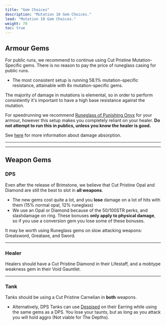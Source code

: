 ```yaml
---
title: "Gem Choices"
description: "Mutation 10 Gem Choices."
lead: "Mutation 10 Gem Choices."
weight: 70
toc: true
---
```


## Armour Gems
For public runs, we recommend to continue using Cut Pristine Mutation-Specific gems. There is no reason to pay the price of runeglass casing for public runs.


- The most consistent setup is running 58.1% mutation-specific resistance, attainable with 8x mutation-specific gems.

The majority of damage in mutations is elemental, so in order to perform consistently it's important to have a high base resistance against the mutation. 

For speedrunning we recommend <a href="https://nwdb.info/db/item/runeglass_gem_onyx_melee" target="_blank">Runeglass of Punishing Onyx</a> for your armour, however this setup makes you completely reliant on your healer. **Do not attempt to run this in publics, unless you know the healer is good.**

See [here](/nw/info/dmgabs) for more information about damage absorption.

---
---

## Weapon Gems
### DPS

Even after the release of Brimstone, we believe that Cut Pristine Opal and Diamond are still the best to slot in **all weapons**.

- The new gems cost quite a lot, and you **lose** damage on a lot of hits with them (15% normal opal, 12% runeglass)
- We use an Opal or Diamond because of the 50/100STR perks, and slashdamage on ring. These bonuses **only apply to physical damage**, so if you use a conversion gem you lose some of these bonuses.
  
It may be worth using Runeglass gems on slow attacking weapons: Greatsword, Greataxe, and Sword.




<!-- ```
(30% - WPN%)/2 >= 20%
```
- 30% = The maximum % bonus any elemental type will do.
- WPN% = The % bonus your weapon does against the mobtype. [Found here](/nw/info/mobresists/)
- Divide by 2 as elemental gems convert half of your damage.
   -->

---

### Healer
Healers should have a Cut Pristine Diamond in their Lifestaff, and a mobtype weakness gem in their Void Gauntlet.

---

### Tank
Tanks should be using a Cut Pristine Carnelian in **both** weapons.

- Alternatively, DPS Tanks can use <a href="https://nwdb.info/db/perk/perkid_earring_threatadd" target="_blank">Despised</a> on their Earring while using the same gems as a DPS. You lose your taunts, but as long as you attack you will hold aggro (Not viable for The Depths).

